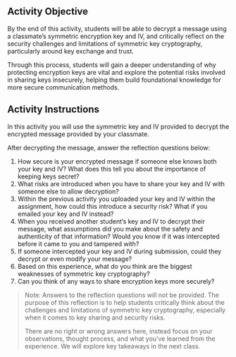 ## Activity Objective

By the end of this activity, students will be able to decrypt a message using a classmate’s symmetric encryption key and IV, and critically reflect on the security challenges and limitations of symmetric key cryptography, particularly around key exchange and trust. 

Through this process, students will gain a deeper understanding of why protecting encryption keys are vital and explore the potential risks involved in sharing keys insecurely, helping them build foundational knowledge for more secure communication methods.

## Activity Instructions

In this activity you will use the symmetric key and IV provided to decrypt the encrypted message provided by your classmate.

After decrypting the message, answer the reflection questions below:
1. How secure is your encrypted message if someone else knows both your key and IV? What does this tell you about the importance of keeping keys secret?
2. What risks are introduced when you have to share your key and IV with someone else to allow decryption?
3. Within the previous activity you uploaded your key and IV within the assignment, how could this introduce a security risk? What if you emailed your key and IV instead?
4. When you received another student’s key and IV to decrypt their message, what assumptions did you make about the safety and authenticity of that information? Would you know if it was intercepted before it came to you and tampered with?
5. If someone intercepted your key and IV during submission, could they decrypt or even modify your message?
6. Based on this experience, what do you think are the biggest weaknesses of symmetric key cryptography?
7. Can you think of any ways to share encryption keys more securely?

> Note: Answers to the reflection questions will not be provided. The purpose of this reflection is to help students critically think about the challenges and limitations of symmetric key cryptography, especially when it comes to key sharing and security risks.
> 
>There are no right or wrong answers here, instead focus on your observations, thought process, and what you've learned from the experience. We will explore key takeaways in the next class.



